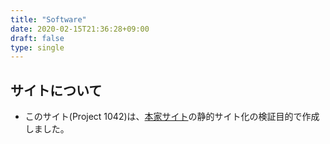 ```yaml
---
title: "Software"
date: 2020-02-15T21:36:28+09:00
draft: false
type: single
---
```


## サイトについて

* このサイト(Project 1042)は、[本家サイト](https://7ka.org)の静的サイト化の検証目的で作成しました。